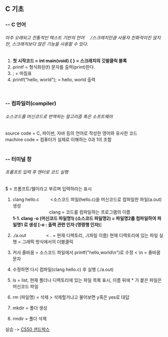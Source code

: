## C 기초   
### -- C 언어   
###### 아주 오래되고 전통적인 텍스트 기반의 언어 &nbsp;&nbsp;&nbsp; /스크래치만큼 사용자 친화적이진 않지만, 스크래치보다 많은 기능을 사용할 수 있다.   
1. **첫 시작코드 = int main(void) { } = 스크래치의 깃발클릭 블록** 
2. printf = 형식화된(f) 문자를 출력(print)한다.  
3. ; = 마침표  
4.  printf("hello, world");   = hello, world 출력   

</br>   

### -- 컴파일러(compiler)     
###### 소스코드를 머신코드로 번역하는 알고리즘 혹은 소프트웨어   
source code = C, 파이썬, 자바 등의 언어로 작성한 영어와 유사한 코드   
machine code = 컴퓨터가 실제로 이해하는 0과 1의 조합   
</br>   
   
### -- 터미널 창   
###### 프롬프트 입력 후 엔터로 코드 실행   
$ = 프롬프트/쉘이라고 부르며 입력하라는 표시    
1. clang hello.c  　　     <소스코드 파일(hello.c)을 머신코드로 컴파일한 파일(a.out) 생성   
                  　　　　　　　　 clang = 코드를 컴파일하는 프로그램의 이름     
**1-1. clang -o (머신코드 파일명1) (소스코드 파일명2) = 파일명2를 컴파일하여 파일명1 로 생성  [-o : 출력 관련 인자 (명령행 인자)**]   
2. ./a.out  　　　　       < . = 현재 디렉토리, ./(파일 이름) 현재 디렉토리에 있는 파일 실행 = 그래픽 방식에서의 더블클릭   
3. 커서 줄바꿈 = 소스코드 파일에서 printf("hello,world\n")로 수정    < \n = 줄바꿈 문자    
4. 수정하면 다시 컴파일(clang hello.c) 후 실행 (./a.out)   

6. ls = list, 현재 폴더나 디렉토리에 있는 파일 목록 표시, 이름 뒤에 * 가 붙은 파일은 머신코드 파일   
7. rm (파일명) = 삭제 > 삭제할거냐고 물어보면 y혹은 yes로 대답   
8. mkdir = 폴더 생성    
9. rmdir = 폴더 삭제   

실습 -> [CS50 샌드박스](sandbox.cs50.io)     

</br>   





